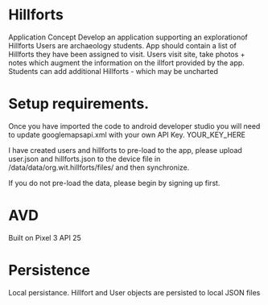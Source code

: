 # Hillforts

Application Concept
Develop an application supporting an explorationof Hillforts
Users are archaeology students.
App should contain a list of Hillforts they have been assigned to visit.
Users visit site, take photos + notes which augment the information on the illfort provided by the app.
Students can add additional Hillforts - which may be uncharted

# Setup requirements.

Once you have imported the code to android developer studio you will need to update googlemapsapi.xml with your own API Key. 
 <string name="google_maps_key" templateMergeStrategy="preserve" translatable="false">YOUR_KEY_HERE</string>
 
 I have created users and hillforts to pre-load to the app, please upload user.json and hillforts.json to the device file in /data/data/org.wit.hillforts/files/ and then synchronize.
 
 If you do not pre-load the data, please begin by signing up first.
 
# AVD

Built on Pixel 3 API 25

# Persistence
Local persistance. Hillfort and User objects are persisted to local JSON files

